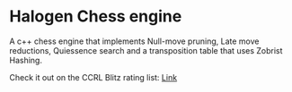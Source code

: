 # Halogen Chess engine

A c++ chess engine that implements Null-move pruning, Late move reductions, Quiessence search and a transposition table that uses Zobrist Hashing.

Check it out on the CCRL Blitz rating list: [Link](https://ccrl.chessdom.com/ccrl/404/cgi/engine_details.cgi?print=Details&each_game=1&eng=Halogen%203.0%2064-bit#Halogen_3_0_64-bit)

